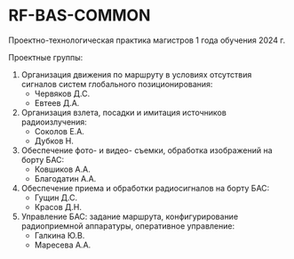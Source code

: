 # RF-BAS-COMMON
Проектно-технологическая практика магистров 1 года обучения 2024 г.

Проектные группы:
1. Организация движения по маршруту в условиях отсутствия сигналов систем глобального позиционирования:
   * Червяков Д.С.
   * Евтеев Д.А.
2. Организация взлета, посадки и имитация источников радиоизлучения:
   * Соколов Е.А.
   * Дубков Н.
3. Обеспечение фото- и видео- съемки, обработка изображений на борту БАС:
   * Ковшиков А.А.
   * Благодатин А.А.
4. Обеспечение приема и обработки радиосигналов на борту БАС:
   * Гущин Д.С.
   * Красов Д.Н.
5. Управление БАС: задание маршрута, конфигурирование радиоприемной аппаратуры, оперативное управление:
   * Галкина Ю.В.
   * Маресева А.А.      
